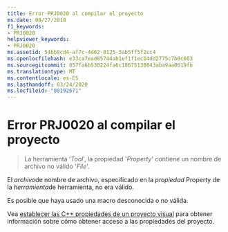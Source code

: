 ```yaml
---
title: Error PRJ0020 al compilar el proyecto
ms.date: 08/27/2018
f1_keywords:
- PRJ0020
helpviewer_keywords:
- PRJ0020
ms.assetid: 54bb8cd4-af7c-4d62-8125-3ab5ff5f2cc4
ms.openlocfilehash: e33ca7ead85744ab1ef1f1ecb4dd2775c7b0c603
ms.sourcegitcommit: 857fa6b530224fa6c18675138043aba9aa0619fb
ms.translationtype: MT
ms.contentlocale: es-ES
ms.lasthandoff: 03/24/2020
ms.locfileid: "80192671"
---
```

# <a name="project-build-error-prj0020"></a>Error PRJ0020 al compilar el proyecto

> La herramienta '*Tool*', la propiedad '*Property*' contiene un nombre de archivo no válido '*File*'.

El *archivo*de nombre de archivo, especificado en la *propiedad* Property de la *herramienta*de herramienta, no era válido.

Es posible que haya usado una macro desconocida o no válida.

Vea [establecer las C++ propiedades de un proyecto visual](../../build/working-with-project-properties.md) para obtener información sobre cómo obtener acceso a las propiedades del proyecto.
